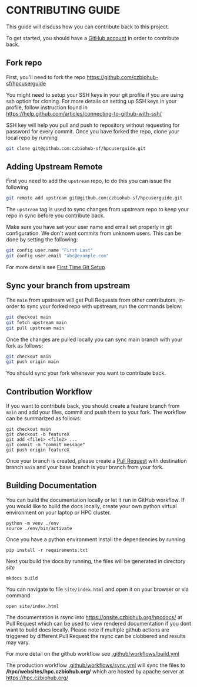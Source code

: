 # CONTRIBUTING GUIDE

This guide will discuss how you can contribute back to this project. 

To get started, you should have a [GitHub account](http://github.com/join) in order to contribute back.

## Fork repo

First, you'll need to fork the repo https://github.com/czbiohub-sf/hpcuserguide

You might need to setup your SSH keys in your git profile if you are using ssh option for cloning. For more details on
setting up SSH keys in your profile, follow instruction found in https://help.github.com/articles/connecting-to-github-with-ssh/

SSH key will help you pull and push to repository without requesting for password for every commit. Once you have forked the repo, clone your local repo by running

```bash
git clone git@github.com:czbiohub-sf/hpcuserguide.git
```

## Adding Upstream Remote

First you need to add the ``upstream`` repo, to do this you can issue the
following

```bash
git remote add upstream git@github.com:czbiohub-sf/hpcuserguide.git
```

The `upstream` tag is used to sync changes from upstream repo to keep your
repo in sync before you contribute back.

Make sure you have set your user name and email set properly in git configuration.
We don't want commits from unknown users. This can be done by setting the following:

```bash
git config user.name "First Last"
git config user.email "abc@example.com"
```

For more details see [First Time Git Setup](https://git-scm.com/book/en/v2/Getting-Started-First-Time-Git-Setup)

## Sync your branch from upstream

The `main` from upstream will get Pull Requests from other contributors, in-order
to sync your forked repo with upstream, run the commands below:

```bash
git checkout main
git fetch upstream main
git pull upstream main
```

Once the changes are pulled locally you can sync main branch with your
fork as follows:

```bash
git checkout main
git push origin main
```

You should sync your fork whenever you want to contribute back.

## Contribution Workflow

If you want to contribute back, you should create a feature branch from `main`
and add your files, commit and push them to your fork. The workflow can be summarized
as follows:

```console
git checkout main
git checkout -b featureX
git add <file1> <file2> ...
git commit -m "commit message"
git push origin featureX
```

Once your branch is created, please create a [Pull Request](https://github.com/czbiohub-sf/hpcuserguide/compare) with
destination branch `main` and your base branch is your branch from your fork.

## Building Documentation

You can build the documentation locally or let it run in GitHub workflow. If you would like to build the docs
locally, create your own python virtual environment on your laptop or HPC cluster.

```console
python -m venv ./env
source ./env/bin/activate
```

Once you have a python environment install the dependencies by running

```console
pip install -r requirements.txt
```

Next you build the docs by running, the files will be generated in directory *site*

```console
mkdocs build
```

You can navigate to file `site/index.html` and open it on your browser or via command 

```console
open site/index.html
```

The documentation is rsync into https://onsite.czbiohub.org/hpcdocs/ at Pull Request which can be used
to view rendered documentation if you dont want to build docs locally. Please note if multiple github 
actions are triggered by different Pull Request the rsync can be clobbered and results may vary.

For more detail on the github workflow see [.github/workflows/build.yml](https://github.com/czbiohub-sf/hpcuserguide/blob/main/.github/workflows/build.yml) 

The production workflow [.github/workflows/sync.yml](https://github.com/czbiohub-sf/hpcuserguide/blob/main/.github/workflows/sync.yml) will
sync the files to **/hpc/websites/hpc.czbiohub.org/** which are hosted by apache server at  https://hpc.czbiohub.org/